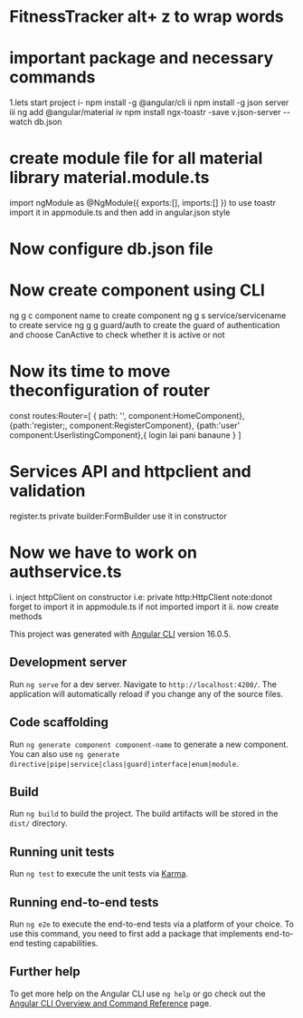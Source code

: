 # FitnessTracker alt+ z to wrap words
# important package and necessary commands
1.lets start project
i- npm install -g @angular/cli
ii npm install -g json server
iii ng add @angular/material
iv npm install ngx-toastr -save
v.json-server --watch db.json
# create module file for all material library material.module.ts
import ngModule as @NgModule({
    exports:[],
    imports:[]
})
to use toastr import it in appmodule.ts  and then add in angular.json style
# Now configure db.json file
# Now create component using CLI
 ng g c component name to create component
 ng g s service/servicename to create service
 ng g g guard/auth to create the guard of authentication and choose CanActive to check whether it is active or not
 # Now its time to move  theconfiguration of router
 const routes:Router=[
  {  path: '', component:HomeComponent},
  {path:'register;, component:RegisterComponent},
  {path:'user' component:UserlistingComponent},{
    login lai pani banaune
  }
 ]

# Services API and httpclient and validation
register.ts
private builder:FormBuilder use it in  constructor
# Now we have to work on authservice.ts
i. inject httpClient on constructor i.e: private http:HttpClient note:donot forget to import it in appmodule.ts if not imported import it
ii. now create methods

This project was generated with [Angular CLI](https://github.com/angular/angular-cli) version 16.0.5.

## Development server

Run `ng serve` for a dev server. Navigate to `http://localhost:4200/`. The application will automatically reload if you change any of the source files.

## Code scaffolding

Run `ng generate component component-name` to generate a new component. You can also use `ng generate directive|pipe|service|class|guard|interface|enum|module`.

## Build

Run `ng build` to build the project. The build artifacts will be stored in the `dist/` directory.

## Running unit tests

Run `ng test` to execute the unit tests via [Karma](https://karma-runner.github.io).

## Running end-to-end tests

Run `ng e2e` to execute the end-to-end tests via a platform of your choice. To use this command, you need to first add a package that implements end-to-end testing capabilities.

## Further help

To get more help on the Angular CLI use `ng help` or go check out the [Angular CLI Overview and Command Reference](https://angular.io/cli) page.
